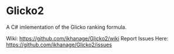 # Glicko2
A C# imlementation of the Glicko ranking formula.

Wiki: https://github.com/ikhanage/Glicko2/wiki
Report Issues Here: https://github.com/ikhanage/Glicko2/issues
